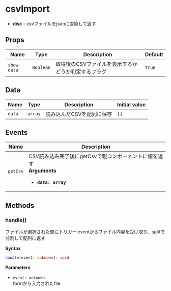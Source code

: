 # csvImport

- **disc** - csvファイルをjsonに変換して返す

## Props

| Name        | Type      | Description                 | Default |
| ----------- | --------- | --------------------------- | ------- |
| `show-data` | `Boolean` | 取得後のCSVファイルを表示するかどうか判定するフラグ | `true`  |

## Data

| Name   | Type    | Description    | Initial value |
| ------ | ------- | -------------- | ------------- |
| `data` | `array` | 読み込んだCSVを配列に保存 | `[]`          |

## Events

| Name     | Description                                                                               |
| -------- | ----------------------------------------------------------------------------------------- |
| `getCsv` | CSV読み込み完了後にgetCsvで親コンポーネントに値を返す<br/>**Arguments**<br/><ul><li>**`data: array`**</li></ul> |

## Methods

### handle()

ファイルが選択された際にトリガー
eventからファイル内容を受け取り、splitで分割して配列に返す

**Syntax**

```typescript
handle(event: unknown): void
```

**Parameters**

- `event: unknown`<br/>
  formから入力されたfile

